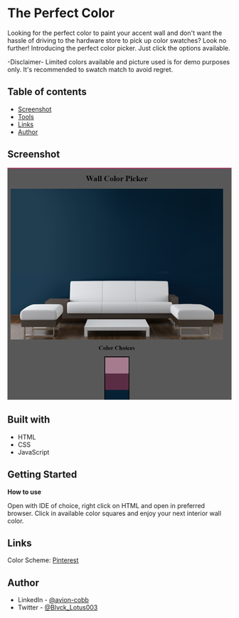 # The Perfect Color

Looking for the perfect color to paint your accent wall and don't want the hassle of driving to the hardware store to pick up color swatches? Look no further! Introducing the perfect color picker. Just click the options available. 

-Disclaimer- Limited colors available and picture used is for demo purposes only. It's recommended to swatch match to avoid regret.

## Table of contents

- [Screenshot](#screenshot)
- [Tools](#built-with)
- [Links](#links)
- [Author](#author)

## Screenshot

![](img/screenshot.PNG)

## Built with

- HTML
- CSS
- JavaScript

## Getting Started

**How to use**

Open with IDE of choice, right click on HTML and open in preferred browser. Click in available color squares and enjoy your next interior wall color.


## Links

Color Scheme: [Pinterest](https://www.pinterest.com/)

## Author

- LinkedIn - [@avion-cobb](https://www.linkedin.com/in/avion-cobb/)
- Twitter - [@Blvck_Lotus003](https://twitter.com/Blvck_Lotus003)

